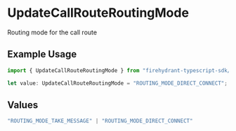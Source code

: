 # UpdateCallRouteRoutingMode

Routing mode for the call route

## Example Usage

```typescript
import { UpdateCallRouteRoutingMode } from "firehydrant-typescript-sdk/models/components";

let value: UpdateCallRouteRoutingMode = "ROUTING_MODE_DIRECT_CONNECT";
```

## Values

```typescript
"ROUTING_MODE_TAKE_MESSAGE" | "ROUTING_MODE_DIRECT_CONNECT"
```